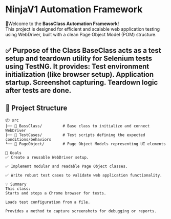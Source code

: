 # NinjaV1 Automation Framework

🧪Welcome to the **BassClass Automation Framework**!  
This project is designed for efficient and scalable web application testing using WebDriver, built with a clean Page Object Model (POM) structure.


✅ Purpose of the Class
BaseClass acts as a test setup and teardown utility for Selenium tests using TestNG. It provides:
Test environment initialization (like browser setup).
Application startup.
Screenshot capturing.
Teardown logic after tests are done.
---

## 📁 Project Structure


```
📦 src
├── 🧱 BassClass/         # Base class to initialize and connect WebDriver
├── 📄 TestCases/         # Test scripts defining the expected conditions/behaviors
└── 🧭 PageObject/        # Page Object Models representing UI elements
```
```
🎯 Goals
✅ Create a reusable WebDriver setup.

✅ Implement modular and readable Page Object classes.

✅ Write robust test cases to validate web application functionality.

💡 Summary
This class:
Starts and stops a Chrome browser for tests.

Loads test configuration from a file.

Provides a method to capture screenshots for debugging or reports.
